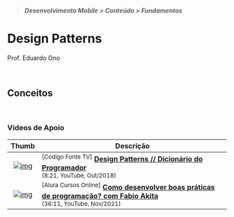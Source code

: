 > <h5>Desenvolvimento Mobile > Conteúdo > Fundamentos</h5>

# Design Patterns

Prof. Eduardo Ono

<br>

## Conceitos

>

<br>

### Vídeos de Apoio

| Thumb | Descrição |
| :-: | --- |
| [![img](https://img.youtube.com/vi/J-lHpiu-Twk/default.jpg)](https://www.youtube.com/watch?v=J-lHpiu-Twk) | <sup>[Código Fonte TV]</sup> [__Design Patterns // Dicionário do Programador__](https://www.youtube.com/watch?v=J-lHpiu-Twk)<br><sub>(8:21, YouTube, Out/2018)</sub>
| [![img](https://img.youtube.com/vi/GUanHEGlje4/default.jpg)](https://www.youtube.com/watch?v=GUanHEGlje4) | <sup>[Alura Cursos Online]</sup> [__Como desenvolver boas práticas de programação? com Fabio Akita__](https://www.youtube.com/watch?v=GUanHEGlje4)<br><sub>(36:11, YouTube, Nov/2021)</sub>

<br>
